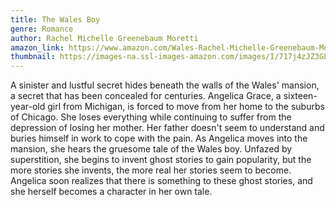 ```yaml
---
title: The Wales Boy
genre: Romance
author: Rachel Michelle Greenebaum Moretti
amazon_link: https://www.amazon.com/Wales-Rachel-Michelle-Greenebaum-Moretti/dp/1648950728/ref=tmm_pap_swatch_0?_encoding=UTF8&qid=1643384163&sr=8-1
thumbnail: https://images-na.ssl-images-amazon.com/images/I/717j4zJZ3GL.jpg
---
```

A sinister and lustful secret hides beneath the walls of the Wales' mansion, a secret that has been concealed for centuries. Angelica Grace, a sixteen-year-old girl from Michigan, is forced to move from her home to the suburbs of Chicago. She loses everything while continuing to suffer from the depression of losing her mother. Her father doesn't seem to understand and buries himself in work to cope with the pain. As Angelica moves into the mansion, she hears the gruesome tale of the Wales boy. Unfazed by superstition, she begins to invent ghost stories to gain popularity, but the more stories she invents, the more real her stories seem to become. Angelica soon realizes that there is something to these ghost stories, and she herself becomes a character in her own tale.